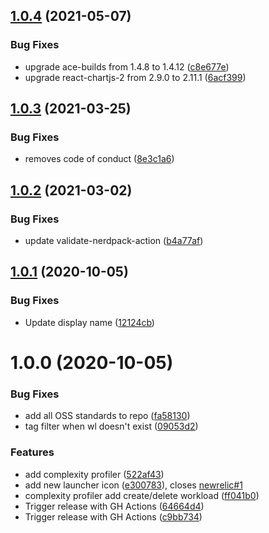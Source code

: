 ## [1.0.4](https://github.com/newrelic/nr1-nimbus/compare/v1.0.3...v1.0.4) (2021-05-07)


### Bug Fixes

* upgrade ace-builds from 1.4.8 to 1.4.12 ([c8e677e](https://github.com/newrelic/nr1-nimbus/commit/c8e677e1bc20932cd47b953e84bf6b429088e00c))
* upgrade react-chartjs-2 from 2.9.0 to 2.11.1 ([6acf399](https://github.com/newrelic/nr1-nimbus/commit/6acf39944a03ab58f635f20e9cf9f99c7702c052))

## [1.0.3](https://github.com/newrelic/nr1-nimbus/compare/v1.0.2...v1.0.3) (2021-03-25)


### Bug Fixes

* removes code of conduct ([8e3c1a6](https://github.com/newrelic/nr1-nimbus/commit/8e3c1a6b8cae3aac78eff06865bfce2851db5901))

## [1.0.2](https://github.com/newrelic/nr1-nimbus/compare/v1.0.1...v1.0.2) (2021-03-02)


### Bug Fixes

* update validate-nerdpack-action ([b4a77af](https://github.com/newrelic/nr1-nimbus/commit/b4a77af3e3aa7f9eca378c6afadc933f46fdc31f))

## [1.0.1](https://github.com/newrelic/nr1-nimbus/compare/v1.0.0...v1.0.1) (2020-10-05)


### Bug Fixes

* Update display name ([12124cb](https://github.com/newrelic/nr1-nimbus/commit/12124cbb9f0bb2ca745f1316b0ce6e88cdca8202))

# 1.0.0 (2020-10-05)


### Bug Fixes

* add all OSS standards to repo ([fa58130](https://github.com/newrelic/nr1-nimbus/commit/fa58130b4de156f435017a46701608d27ff15083))
* tag filter when wl doesn't exist ([09053d2](https://github.com/newrelic/nr1-nimbus/commit/09053d2e5ac3fc132c89bf95e9f23e3bc1855515))


### Features

* add complexity profiler ([522af43](https://github.com/newrelic/nr1-nimbus/commit/522af43b9fb740dffa3f7d3fca11c08a8b4c8395))
* add new launcher icon ([e300783](https://github.com/newrelic/nr1-nimbus/commit/e3007838372a12006626f6cccd95745b0c64c777)), closes [newrelic#1](https://github.com/newrelic/issues/1)
* complexity profiler add create/delete workload ([ff041b0](https://github.com/newrelic/nr1-nimbus/commit/ff041b04bc225b0073d4e1f0a9ff75c8e51ad61a))
* Trigger release with GH Actions ([64664d4](https://github.com/newrelic/nr1-nimbus/commit/64664d406c0a17b94b19f53a8aad583d9d40a03e))
* Trigger release with GH Actions ([c9bb734](https://github.com/newrelic/nr1-nimbus/commit/c9bb7341ae6944373cb6bc533e72b9ea6207d286))
